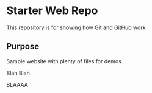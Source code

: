 # Starter Web Repo

This repository is for showing how Git and GitHub work

## Purpose

Sample website with plenty of files for demos

Blah Blah

BLAAAA